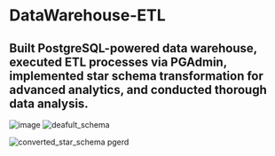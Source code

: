# DataWarehouse-ETL
## Built PostgreSQL-powered data warehouse, executed ETL processes via PGAdmin, implemented star schema transformation for advanced analytics, and conducted thorough data analysis.
![image]() 
![deafult_schema](https://github.com/mAnethiA/DataWarehouse-ETL/assets/42315297/0ef6ca4e-b342-44d1-abb4-ead1f54ad38e)

![converted_star_schema pgerd](https://github.com/mAnethiA/DataWarehouse-ETL/assets/42315297/3ae2c340-48cd-487b-8e46-5f620e204656)
